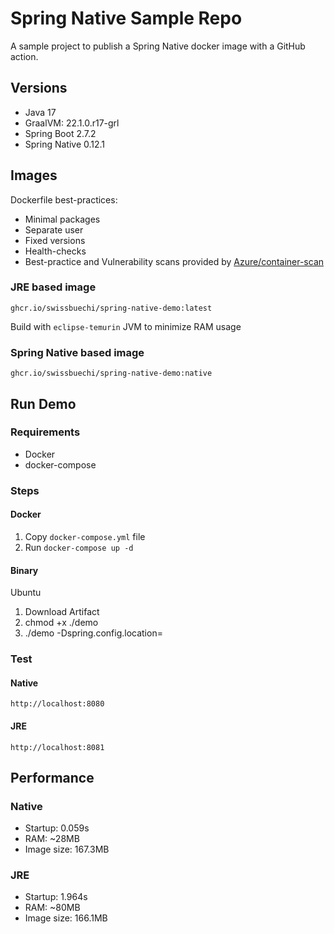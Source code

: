 # Spring Native Sample Repo

A sample project to publish a Spring Native docker image with a GitHub action.

## Versions

- Java 17
- GraalVM: 22.1.0.r17-grl
- Spring Boot 2.7.2
- Spring Native 0.12.1


## Images

Dockerfile best-practices:

- Minimal packages
- Separate user
- Fixed versions
- Health-checks
- Best-practice and Vulnerability scans provided by [Azure/container-scan](https://github.com/azure/container-scan/)

### JRE based image

`ghcr.io/swissbuechi/spring-native-demo:latest`

Build with `eclipse-temurin` JVM to minimize RAM usage

### Spring Native based image

`ghcr.io/swissbuechi/spring-native-demo:native`

## Run Demo

### Requirements

- Docker
- docker-compose

### Steps

#### Docker

1. Copy `docker-compose.yml` file
2. Run `docker-compose up -d`

#### Binary

Ubuntu

1. Download Artifact
2. chmod +x ./demo
3. ./demo -Dspring.config.location=<path to application.properties>

### Test

#### Native

`http://localhost:8080`

#### JRE

`http://localhost:8081`

## Performance

### Native
- Startup: 0.059s
- RAM: ~28MB
- Image size: 167.3MB

### JRE
- Startup: 1.964s
- RAM: ~80MB
- Image size: 166.1MB